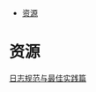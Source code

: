 <!-- TOC -->

- [资源](#资源)

<!-- /TOC -->

# 资源

[日志规范与最佳实践篇](https://mp.weixin.qq.com/s/LzVBqrP3J694xeAsOwhe3w)<br>
